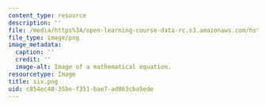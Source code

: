 ```yaml
---
content_type: resource
description: ''
file: /media/https%3A/open-learning-course-data-rc.s3.amazonaws.com/hst-950j-biomedical-computing-fall-2010/c854ec4035bef351bae7ad863cba5ede_six.png
file_type: image/png
image_metadata:
  caption: ''
  credit: ''
  image-alt: Image of a mathematical equation.
resourcetype: Image
title: six.png
uid: c854ec40-35be-f351-bae7-ad863cba5ede
---
```

